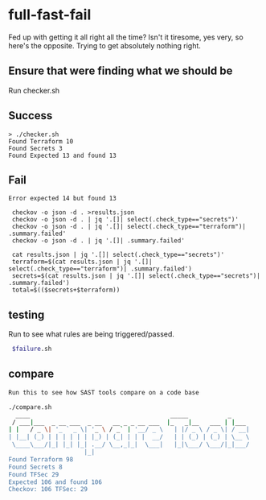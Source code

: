 
# full-fast-fail

Fed up with getting it all right all the time? Isn't it tiresome, yes very, so here's the opposite. Trying to get absolutely nothing right.

## Ensure that were finding what we should be

Run checker.sh

## Success

```build
> ./checker.sh
Found Terraform 10
Found Secrets 3
Found Expected 13 and found 13
```

## Fail

```Error expected 14 but found 13```

```data
 checkov -o json -d . >results.json
 checkov -o json -d . | jq '.[]| select(.check_type=="secrets")'
 checkov -o json -d . | jq '.[]| select(.check_type=="terraform")| .summary.failed'
 checkov -o json -d . | jq '.[]| .summary.failed'

 cat results.json | jq '.[]| select(.check_type=="secrets")'
 terraform=$(cat results.json | jq '.[]| select(.check_type=="terraform")| .summary.failed')
 secrets=$(cat results.json | jq '.[]| select(.check_type=="secrets")| .summary.failed')
 total=$(($secrets+$terraform))
```

## testing

Run to see what rules are being triggered/passed.

```bash
 $failure.sh
```

## compare

```bash
Run this to see how SAST tools compare on a code base

./compare.sh
  ____                                       _____           _
 / ___|___  _ __ ___  _ __   __ _ _ __ ___  |_   _|__   ___ | |___
| |   / _ \| '_ ` _ \| '_ \ / _` | '__/ _ \   | |/ _ \ / _ \| / __|
| |__| (_) | | | | | | |_) | (_| | | |  __/   | | (_) | (_) | \__ \
 \____\___/|_| |_| |_| .__/ \__,_|_|  \___|   |_|\___/ \___/|_|___/
                     |_|
Found Terraform 98
Found Secrets 8
Found TFSec 29
Expected 106 and found 106
Checkov: 106 TFSec: 29
```
